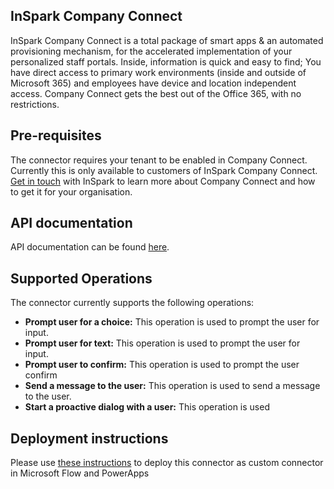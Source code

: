 ﻿
## InSpark Company Connect
InSpark Company Connect is a total package of smart apps & an automated provisioning mechanism, for the accelerated implementation of your personalized staff portals. Inside, information is quick and easy to find; You have direct access to primary work environments (inside and outside of Microsoft 365) and employees have device and location independent access. Company Connect gets the best out of the Office 365, with no restrictions.

## Pre-requisites
The connector requires your tenant to be enabled in Company Connect. Currently this is only available to customers of InSpark Company Connect. [Get in touch](https://www.inspark.nl/contact/) with InSpark to learn more about Company Connect and how to get it for your organisation.

## API documentation
API documentation can be found [here](https://docs.microsoft.com/en-us/connectors/companyconnect/).

## Supported Operations
The connector currently supports the following operations:
- **Prompt user for a choice:** This operation is used to prompt the user for input.
- **Prompt user for text:** This operation is used to prompt the user for input.
- **Prompt user to confirm:** This operation is used to prompt the user confirm
- **Send a message to the user:** This operation is used to send a message to the user.
- **Start a proactive dialog with a user:** This operation is used 

## Deployment instructions
Please use [these instructions](https://docs.microsoft.com/en-us/connectors/custom-connectors/paconn-cli) to deploy this connector as custom connector in Microsoft Flow and PowerApps